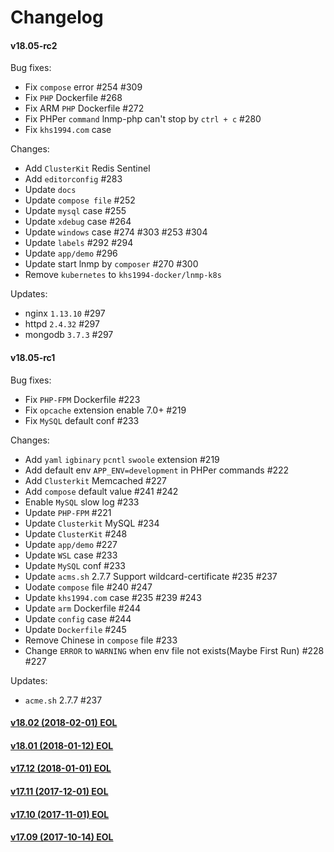 Changelog
==============

#### v18.05-rc2

Bug fixes:
* Fix `compose` error #254 #309
* Fix `PHP` Dockerfile #268
* Fix ARM `PHP` Dockerfile #272
* Fix PHPer `command` lnmp-php can't stop by `ctrl + c` #280
* Fix `khs1994.com` case

Changes:
* Add `ClusterKit` Redis Sentinel
* Add `editorconfig` #283
* Update `docs`
* Update `compose file` #252
* Update `mysql` case #255
* Update `xdebug` case #264
* Update `windows` case #274 #303 #253 #304
* Update `labels` #292 #294
* Update `app/demo` #296
* Update start lnmp by `composer` #270 #300
* Remove `kubernetes` to `khs1994-docker/lnmp-k8s`

Updates:
* nginx `1.13.10` #297
* httpd `2.4.32` #297
* mongodb `3.7.3` #297

#### v18.05-rc1

Bug fixes:
* Fix `PHP-FPM` Dockerfile #223
* Fix `opcache` extension enable 7.0+ #219
* Fix `MySQL` default conf #233

Changes:
* Add `yaml` `igbinary` `pcntl` `swoole` extension #219
* Add default env `APP_ENV=development` in PHPer commands #222
* Add `Clusterkit` Memcached #227
* Add `compose` default value #241 #242
* Enable `MySQL` slow log #233
* Update `PHP-FPM` #221
* Update `Clusterkit` MySQL #234
* Update `ClusterKit` #248
* Update `app/demo` #227
* Update `WSL` case #233
* Update `MySQL` conf #233
* Update `acms.sh` 2.7.7 Support wildcard-certificate #235 #237
* Uodate `compose` file #240 #247
* Update `khs1994.com` case #235 #239 #243
* Update `arm` Dockerfile #244
* Update `config` case #244
* Update `Dockerfile` #245
* Remove Chinese in `compose` file #233
* Change `ERROR` to `WARNING` when env file not exists(Maybe First Run) #228 #227

Updates:
* `acme.sh` 2.7.7 #237

#### [v18.02 (2018-02-01) EOL](https://github.com/khs1994-docker/lnmp/releases/tag/v18.02)

#### [v18.01 (2018-01-12) EOL](https://github.com/khs1994-docker/lnmp/releases/tag/v18.01)

#### [v17.12 (2018-01-01) EOL](https://github.com/khs1994-docker/lnmp/releases/tag/v17.12)

#### [v17.11 (2017-12-01) EOL](https://github.com/khs1994-docker/lnmp/releases/tag/v17.11)

#### [v17.10 (2017-11-01) EOL](https://github.com/khs1994-docker/lnmp/releases/tag/v17.10)

#### [v17.09 (2017-10-14) EOL](https://github.com/khs1994-docker/lnmp/releases/tag/v17.09)
